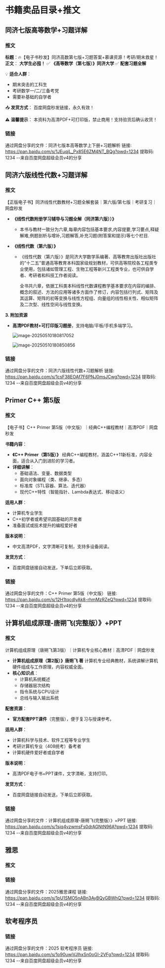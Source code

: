 # 书籍卖品目录+推文

## 同济七版高等数学+习题详解

### 推文

**标题**：🔥【电子书秒发】同济高数第七版+习题答案+慕课资源！考研/期末救星！
**正文**：
**大学生必囤！**
✅ **《高等数学（第七版）》同济大学**
✅ **配套习题全解**

💡 **适合人群**：

- 期末突击的工科生
- 考研数学一/二/三备考党
- 需要补基础的自学者

📥 **发货方式**：
百度网盘秒发链接，永久有效！

⚠️ **温馨提示**：
本资料为高清PDF+可打印版，禁止商用！支持验货后确认收货！

### 链接

通过网盘分享的文件：同济七版本高等数学上下册+习题解析
链接: https://pan.baidu.com/s/1JEuqjL_Px85E6ZM4NT_BQg?pwd=1234 提取码: 1234 
--来自百度网盘超级会员v4的分享

## 同济六版线性代数+习题详解

### 推文

【正版电子书】同济线性代数教材+习题全解套装｜第六版/第七版｜考研复习｜网盘秒发

- **《线性代数附册学习辅导与习题全解（同济第六版））》**

  - 本书与教材一致分为六章,每章内容包括基本要求,内容提要,学习要点,释疑解难,例题剖析与增补,习题解答,补充习题(附答案和提示)等七个栏目.

- **《线性代数（第六版）》**

  - 《线性代数（第六版）》是同济大学数学系编著、高等教育出版社出版社的“十二五”普通高等教育本科国家级规划教材，可供高等院校各工程类专业使用，包括诸如管理工程、生物工程等新兴工程类专业，也可供自学者、考研者和科技工作者阅读。

    全书共六章，依据工科类本科线性代数课程教学基本要求在内容的编排、概念的叙述、方法的应用等诸多方面作了修订，内容包括行列式、矩阵及其运算、矩阵的初等变换与线性方程组、向量组的线性相关性、相似矩阵及二次型、线性空间与线性变换。

**3. 附加资源**

- **高清PDF教材+可打印版习题册**，支持电脑/平板/手机多端学习。

  ![image-20250510180817052](https://java-ai-01-test.oss-cn-beijing.aliyuncs.com/img/privateimage-20250510180817052.png)

  ![image-20250510180850856](https://java-ai-01-test.oss-cn-beijing.aliyuncs.com/img/privateimage-20250510180850856.png)

### 链接

通过网盘分享的文件：同济六版线性代数+习题解析
链接: https://pan.baidu.com/s/1csF38EOAf7F6PNJ0msJCwg?pwd=1234 提取码: 1234 
--来自百度网盘超级会员v4的分享

## Primer C++ 第5版

### 推文

【电子书】C++ Primer 第5版（中文版）｜经典C++编程教材｜高清PDF｜网盘秒发

**书籍内容**：

- **《C++ Primer（第5版）》**
  经典C++编程教材，涵盖C++11新标准，内容全面，适合从入门到进阶的学习者。
- **详细讲解**：
  - 基础语法、变量、数据类型
  - 面向对象编程（类、继承、多态）
  - 标准库（STL容器、算法、迭代器）
  - 现代C++特性（智能指针、Lambda表达式、移动语义）

**适用人群**：

- 计算机专业学生
- C++初学者或希望巩固基础的开发者
- 准备面试或技术提升的编程爱好者

**版本说明**：

- 中文高清PDF，文字清晰可复制，支持多设备阅读。

**发货方式**：

- 百度网盘链接自动发送，下单后立即获取。

### 链接

通过网盘分享的文件：C++ Primer 第5版（中文版）
链接: https://pan.baidu.com/s/12H1tqcdIyAk8-rhmMzRZeQ?pwd=1234 提取码: 1234 
--来自百度网盘超级会员v4的分享

## 计算机组成原理-唐朔飞(完整版）》+PPT

### 推文

计算机组成原理（唐朔飞第3版）｜计算机专业核心教材｜高清PDF｜网盘秒发

- **计算机组成原理（第2版）》唐朔飞 著**
  计算机专业经典教材，系统讲解计算机硬件组成与工作原理，内容权威全面。
- **核心知识点**：
  - 计算机系统概述
  - 存储器层次结构
  - 指令系统与CPU设计
  - 总线与输入输出系统

**配套资源**：

- **官方配套PPT课件**（完整版），便于复习与授课参考。

**适用人群**：

- 计算机科学与技术、软件工程等专业学生
- 考研计算机专业（408统考）备考者
- 计算机硬件爱好者或自学者

**版本说明**：

- 高清PDF电子书+PPT课件，文字清晰，支持打印。

**发货方式**：

- 百度网盘链接自动发送，下单后立即获取。

### 链接

通过网盘分享的文件：计算机组成原理-唐朔飞(完整版）》+PPT
链接: https://pan.baidu.com/s/1sjq4vzwmsFs0drAGNtN96A?pwd=1234 提取码: 1234 
--来自百度网盘超级会员v4的分享



## 雅思

### 推文

### 链接

通过网盘分享的文件：2025雅思课程
链接: https://pan.baidu.com/s/1pU1SMO5nABn3AyBQyGBWhQ?pwd=1234 提取码: 1234 
--来自百度网盘超级会员v4的分享

## 软考程序员

### 链接

通过网盘分享的文件：2025 软考程序员
链接: https://pan.baidu.com/s/1o90uwiVJlhxSn0oGI-2VFg?pwd=1234 提取码: 1234 
--来自百度网盘超级会员v4的分享